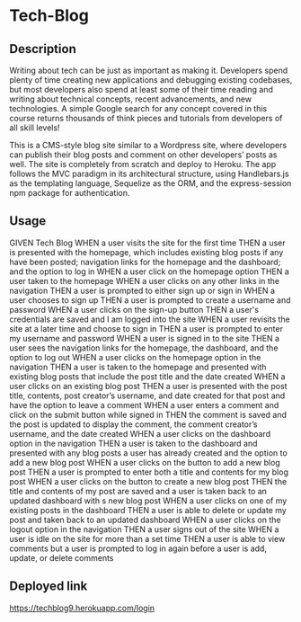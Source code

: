 # Tech-Blog

## Description

Writing about tech can be just as important as making it. Developers spend plenty of time creating new applications and debugging existing codebases, but most developers also spend at least some of their time reading and writing about technical concepts, recent advancements, and new technologies. A simple Google search for any concept covered in this course returns thousands of think pieces and tutorials from developers of all skill levels!

This is a CMS-style blog site similar to a Wordpress site, where developers can publish their blog posts and comment on other developers’ posts as well. The site is completely from scratch and deploy to Heroku. The app follows the MVC paradigm in its architectural structure, using Handlebars.js as the templating language, Sequelize as the ORM, and the express-session npm package for authentication.

## Usage

GIVEN Tech Blog
WHEN a user visits the site for the first time
THEN a user is presented with the homepage, which includes existing blog posts if any have been posted; navigation links for the homepage and the dashboard; and the option to log in
WHEN a user click on the homepage option
THEN a user taken to the homepage
WHEN a user clicks on any other links in the navigation
THEN a user is prompted to either sign up or sign in
WHEN a user chooses to sign up
THEN a user is prompted to create a username and password
WHEN a user clicks on the sign-up button
THEN a user's credentials are saved and I am logged into the site
WHEN a user revisits the site at a later time and choose to sign in
THEN a user is prompted to enter my username and password
WHEN a user is signed in to the site
THEN a user sees the navigation links for the homepage, the dashboard, and the option to log out
WHEN a user clicks on the homepage option in the navigation
THEN a user is taken to the homepage and presented with existing blog posts that include the post title and the date created
WHEN a user clicks on an existing blog post
THEN a user is presented with the post title, contents, post creator’s username, and date created for that post and have the option to leave a comment
WHEN a user enters a comment and click on the submit button while signed in
THEN the comment is saved and the post is updated to display the comment, the comment creator’s username, and the date created
WHEN a user clicks on the dashboard option in the navigation
THEN a user is taken to the dashboard and presented with any blog posts a user has already created and the option to add a new blog post
WHEN a user clicks on the button to add a new blog post
THEN a user is prompted to enter both a title and contents for my blog post
WHEN a user clicks on the button to create a new blog post
THEN the title and contents of my post are saved and a user is taken back to an updated dashboard with s new blog post
WHEN a user clicks on one of my existing posts in the dashboard
THEN a user is able to delete or update my post and taken back to an updated dashboard
WHEN a user clicks on the logout option in the navigation
THEN a user signs out of the site
WHEN a user is idle on the site for more than a set time
THEN a user is able to view comments but a user is prompted to log in again before a user is add, update, or delete comments

## Deployed link

https://techblog9.herokuapp.com/login
